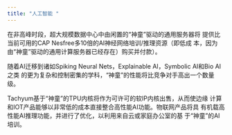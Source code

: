```yaml
---
title: "人工智能 "
---
```

在非高峰时段，超大规模数据中心中由闲置的“神童”驱动的通用服务器将 提供比当前可用的CAP Nesfree多10倍的AI神经网络培训/推理资源（即低成 本，因为由“神童”驱动的通用计算服务器已经存在）购买并付款）。

随着AI迁移到诸如Spiking Neural Nets，Explainable AI，Symbolic AI和Bio AI之类 的更为复杂和控制密集的学科，“神童”的性能将比竞争对手高出一个数量 级。

Tachyum基于“神童”的TPU内核将作为可许可的软IP内核出售，从而使边缘 计算和IOT产品能够以非常低的成本直接整合高性能AI功能。物联网产品将具 有机载高性能AI推理功能，并进行了优化，以利用来自云或家庭办公室的基 于“神童”的AI培训。